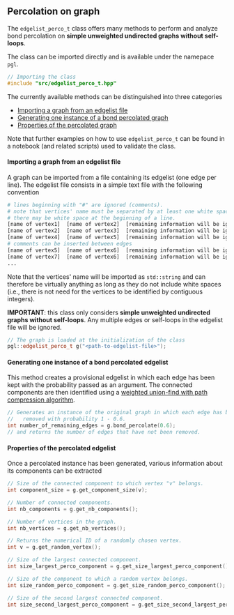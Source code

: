 ## Percolation on graph

The `edgelist_perco_t` class offers many methods to perform and analyze bond percolation on **simple unweighted undirected graphs without self-loops**.


The class can be imported directly and is available under the namepace `pgl`.
```c++
// Importing the class
#include "src/edgelist_perco_t.hpp"
```

The currently available methods can be distinguished into three categories
* [Importing a graph from an edgelist file](#importing-a-graph-from-an-edgelist-file)
* [Generating one instance of a bond percolated graph](#generating-one-instance-of-a-bond-percolated-edgelist)
* [Properties of the percolated graph](#properties-of-the-percolated-edgelist)

Note that further examples on how to use `edgelist_perco_t` can be found in a notebook (and related scripts) used to validate the class.


#### Importing a graph from an edgelist file

A graph can be imported from a file containing its edgelist (one edge per line). The edgelist file consists in a simple text file with the following convention

```python
# lines beginning with "#" are ignored (comments).
# note that vertices' name must be separated by at least one white space.
# there may be white space at the beginning of a line.
[name of vertex1]  [name of vertex2]  [remaining information will be ignored]
[name of vertex2]  [name of vertex3]  [remaining information will be ignored]
[name of vertex4]  [name of vertex5]  [remaining information will be ignored]
# comments can be inserted between edges
[name of vertex5]  [name of vertex6]  [remaining information will be ignored]
[name of vertex7]  [name of vertex6]  [remaining information will be ignored]
...
```
Note that the vertices' name will be imported as `std::string` and can therefore be virtually anything as long as they do not include white spaces (i.e., there is not need for the vertices to be identified by contiguous integers).

**IMPORTANT**: this class only considers **simple unweighted undirected graphs without self-loops**. Any multiple edges or self-loops in the edgelist file will be ignored.

```c++
// The graph is loaded at the initialization of the class
pgl::edgelist_perco_t g("<path-to-edgelist-file>");
```


#### Generating one instance of a bond percolated edgelist

This method creates a provisional edgelist in which each edge has been kept with the probability passed as an argument.  The connected components are then identified using a [weighted union-find with path compression algorithm][1].

```c++
// Generates an instance of the original graph in which each edge has been
//   removed with probability 1 - 0.6.
int number_of_remaining_edges = g.bond_percolate(0.6);
// and returns the number of edges that have not been removed.
```


#### Properties of the percolated edgelist

Once a percolated instance has been generated, various information about its components can be extracted

```c++
// Size of the connected component to which vertex "v" belongs.
int component_size = g.get_component_size(v);

// Number of connected components.
int nb_components = g.get_nb_components();

// Number of vertices in the graph.
int nb_vertices = g.get_nb_vertices();

// Returns the numerical ID of a randomly chosen vertex.
int v = g.get_random_vertex();

// Size of the largest connected component.
int size_largest_perco_component = g.get_size_largest_perco_component();

// Size of the component to which a random vertex belongs.
int size_random_perco_component = g.get_size_random_perco_component();

// Size of the second largest connected component.
int size_second_largest_perco_component = g.get_size_second_largest_perco_component();
```

[1]: https://www.cs.princeton.edu/~rs/AlgsDS07/01UnionFind.pdf
